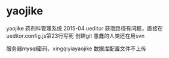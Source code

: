 # yaojike
yaojike
药剂科管理系统
2015-04
ueditor 获取路径有问题，直接在ueditor.config.js第23行写死
创建git
愚蠢的人类还在用svn

服务器mysql密码，xingqiyiayaojike
数据库配置文件不上传
